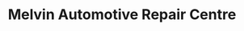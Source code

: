---
title: "Melvin Automotive Repair Centre"
url: /santa-cruz/melvin-automotive-repair-centre/
shop: car repair
---